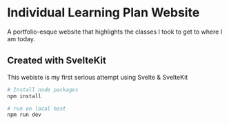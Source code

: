 # Individual Learning Plan Website

A portfolio-esque website that highlights the classes I took to get to where I am today. 

## Created with SvelteKit

This webiste is my first serious attempt using Svelte & SvelteKit

```bash
# Install node packages
npm install

# run on local host
npm run dev
```
